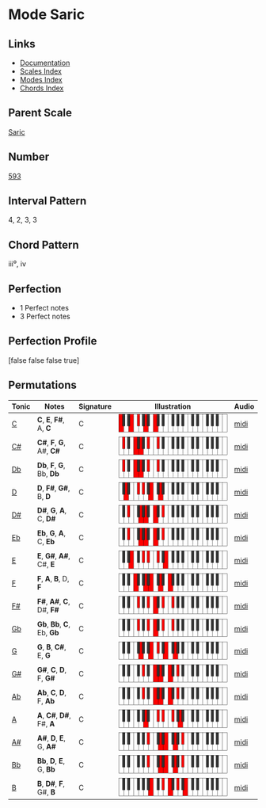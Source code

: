 # Mode Saric

## Links

- [Documentation](index.md)
- [Scales Index](Scales.md)
- [Modes Index](Modes.md)
- [Chords Index](Chords.md)

## Parent Scale

[Saric](ScaleSaric.md)

## Number

[593](https://ianring.com/musictheory/scales/593)

## Interval Pattern

4, 2, 3, 3

## Chord Pattern

iii⁰, iv

## Perfection

- 1 Perfect notes
- 3 Perfect notes

## Perfection Profile

[false false false true]

## Permutations

| Tonic | Notes | Signature | Illustration | Audio |
|-------|-------|-----------|--------------|-------|
| [C](ModeCNaturalSaric.md) | **C**, **E**, **F#**, A, **C** | C | ![CNaturalSaric](ModeCNaturalSaric.png) | [midi](https://github.com/edipermadi/music/blob/main/docs/ModeCNaturalSaric.mid?raw=true) |
| [C#](ModeCSharpSaric.md) | **C#**, **F**, **G**, A#, **C#** | C | ![CSharpSaric](ModeCSharpSaric.png) | [midi](https://github.com/edipermadi/music/blob/main/docs/ModeCSharpSaric.mid?raw=true) |
| [Db](ModeDFlatSaric.md) | **Db**, **F**, **G**, Bb, **Db** | C | ![DFlatSaric](ModeDFlatSaric.png) | [midi](https://github.com/edipermadi/music/blob/main/docs/ModeDFlatSaric.mid?raw=true) |
| [D](ModeDNaturalSaric.md) | **D**, **F#**, **G#**, B, **D** | C | ![DNaturalSaric](ModeDNaturalSaric.png) | [midi](https://github.com/edipermadi/music/blob/main/docs/ModeDNaturalSaric.mid?raw=true) |
| [D#](ModeDSharpSaric.md) | **D#**, **G**, **A**, C, **D#** | C | ![DSharpSaric](ModeDSharpSaric.png) | [midi](https://github.com/edipermadi/music/blob/main/docs/ModeDSharpSaric.mid?raw=true) |
| [Eb](ModeEFlatSaric.md) | **Eb**, **G**, **A**, C, **Eb** | C | ![EFlatSaric](ModeEFlatSaric.png) | [midi](https://github.com/edipermadi/music/blob/main/docs/ModeEFlatSaric.mid?raw=true) |
| [E](ModeENaturalSaric.md) | **E**, **G#**, **A#**, C#, **E** | C | ![ENaturalSaric](ModeENaturalSaric.png) | [midi](https://github.com/edipermadi/music/blob/main/docs/ModeENaturalSaric.mid?raw=true) |
| [F](ModeFNaturalSaric.md) | **F**, **A**, **B**, D, **F** | C | ![FNaturalSaric](ModeFNaturalSaric.png) | [midi](https://github.com/edipermadi/music/blob/main/docs/ModeFNaturalSaric.mid?raw=true) |
| [F#](ModeFSharpSaric.md) | **F#**, **A#**, **C**, D#, **F#** | C | ![FSharpSaric](ModeFSharpSaric.png) | [midi](https://github.com/edipermadi/music/blob/main/docs/ModeFSharpSaric.mid?raw=true) |
| [Gb](ModeGFlatSaric.md) | **Gb**, **Bb**, **C**, Eb, **Gb** | C | ![GFlatSaric](ModeGFlatSaric.png) | [midi](https://github.com/edipermadi/music/blob/main/docs/ModeGFlatSaric.mid?raw=true) |
| [G](ModeGNaturalSaric.md) | **G**, **B**, **C#**, E, **G** | C | ![GNaturalSaric](ModeGNaturalSaric.png) | [midi](https://github.com/edipermadi/music/blob/main/docs/ModeGNaturalSaric.mid?raw=true) |
| [G#](ModeGSharpSaric.md) | **G#**, **C**, **D**, F, **G#** | C | ![GSharpSaric](ModeGSharpSaric.png) | [midi](https://github.com/edipermadi/music/blob/main/docs/ModeGSharpSaric.mid?raw=true) |
| [Ab](ModeAFlatSaric.md) | **Ab**, **C**, **D**, F, **Ab** | C | ![AFlatSaric](ModeAFlatSaric.png) | [midi](https://github.com/edipermadi/music/blob/main/docs/ModeAFlatSaric.mid?raw=true) |
| [A](ModeANaturalSaric.md) | **A**, **C#**, **D#**, F#, **A** | C | ![ANaturalSaric](ModeANaturalSaric.png) | [midi](https://github.com/edipermadi/music/blob/main/docs/ModeANaturalSaric.mid?raw=true) |
| [A#](ModeASharpSaric.md) | **A#**, **D**, **E**, G, **A#** | C | ![ASharpSaric](ModeASharpSaric.png) | [midi](https://github.com/edipermadi/music/blob/main/docs/ModeASharpSaric.mid?raw=true) |
| [Bb](ModeBFlatSaric.md) | **Bb**, **D**, **E**, G, **Bb** | C | ![BFlatSaric](ModeBFlatSaric.png) | [midi](https://github.com/edipermadi/music/blob/main/docs/ModeBFlatSaric.mid?raw=true) |
| [B](ModeBNaturalSaric.md) | **B**, **D#**, **F**, G#, **B** | C | ![BNaturalSaric](ModeBNaturalSaric.png) | [midi](https://github.com/edipermadi/music/blob/main/docs/ModeBNaturalSaric.mid?raw=true) |
